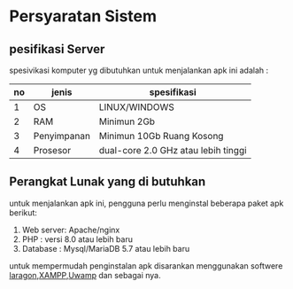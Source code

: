 # Persyaratan Sistem 

## pesifikasi Server

spesivikasi komputer yg dibutuhkan untuk menjalankan apk ini adalah :

|no|jenis|spesifikasi|
|-|-|-|
|1|OS|LINUX/WINDOWS|
|2|RAM|Minimun 2Gb|
|3|Penyimpanan|Minimun 10Gb Ruang Kosong|
|4|Prosesor|dual-core 2.0 GHz atau lebih tinggi|


## Perangkat Lunak yang di butuhkan 

untuk menjalankan apk ini, pengguna perlu menginstal beberapa paket apk berikut:

1. Web server: Apache/nginx
2. PHP : versi 8.0 atau lebih baru 
3. Database : Mysql/MariaDB 5.7 atau lebih baru

untuk mempermudah penginstalan apk disarankan menggunakan softwere [laragon],[XAMPP],[Uwamp] dan sebagai nya.

[Laragon]:https://laragon.org/download/
[XAMPP]:https://www.apachefriends.org/download.html
[Uwamp]:https://www.uwamp.com/en/?page=download